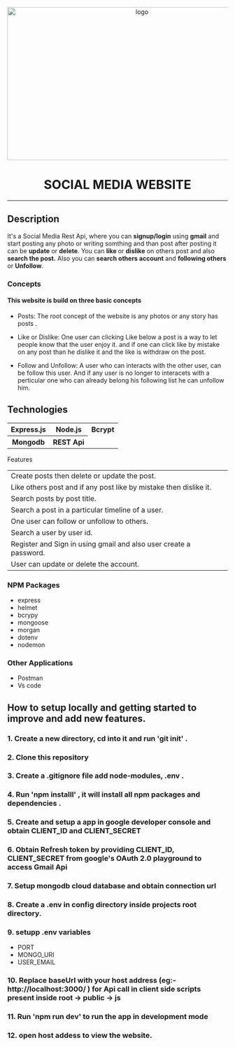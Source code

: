 <div align="center">

  <img src="https://outflowdesigns.com/wp-content/uploads/2021/07/image_01-Social-Media.jpg" alt="logo" width="600" height="350" />

  <h1>SOCIAL MEDIA WEBSITE</h1>

</div>

<hr>
<h2>Description</h2>
It's a Social Media Rest Api, where you can <b>signup/login</b> using <b>gmail</b> and start posting any photo or writing somthing and than post after posting it can be <b>update</b> or <b>delete</b>. You can <b>like </b>or <b>dislike</b> on others post and also <b>search the post.</b> Also you can <b>search others account</b> and <b>following others</b> or <b> Unfollow</b>.

  
### Concepts
#### This website is build on three basic concepts

- Posts: The root concept of the website is any photos or any story has posts .

- Like or Dislike: One user can clicking Like below a post is a way to let people know that the user enjoy it.
and if one can click like by mistake on any post than he dislike it and the like is withdraw on the post.

- Follow and Unfollow: A user who can interacts with the other user, can be follow this user. And if any user is no longer to interacets with a perticular one who can already belong his following list he can unfollow him. 


<h2>Technologies</h2>
<table>
      <tbody>
        <tr>
          <th>Express.js</th>
           <th>Node.js</th>
           <th>Bcrypt</th>
        </tr>
          <tr>
           <th>Mongodb</th>
           <th>REST Api</th>
         </tr>
      </tbody>    
</table

## Features
<table>
      <tbody>
         <tr>
          <td>Create posts then delete or update the post.</td>
        </tr>
         <tr>
          <td>Like others post and if any post like by mistake then dislike it.</td>
        </tr>
        <tr>
          <td>Search posts by post title.</td>
        </tr>
        <tr>
          <td>Search a post in a particular timeline of a user.</td>
        </tr>
          <tr>
          <td>One user can follow or unfollow to others.</td>
        </tr>
        <tr>
          <td>Search a user by user id.</td>
        </tr>
         <tr>
          <td>Register and Sign in using gmail and also user create a password.</td>
        </tr>
         <tr>
          <td>User can update or delete the account.</td>
        </tr>
      </tbody>    
</table>

### NPM Packages
- express
- helmet
- bcrypy
- mongoose
- morgan
- dotenv
- nodemon
### Other Applications
- Postman
- Vs code

## How to setup locally and getting started to improve and add new features.
### 1. Create a new directory, cd into it and run 'git init' .
### 2. Clone this repository
### 3. Create a .gitignore file add node-modules, .env .
### 4. Run 'npm installl' , it will install all npm packages and dependencies .
### 5. Create and setup a app in google developer console and obtain CLIENT_ID and CLIENT_SECRET
### 6. Obtain Refresh token by providing CLIENT_ID, CLIENT_SECRET from google's OAuth 2.0 playground to access Gmail Api 
### 7. Setup mongodb cloud database and obtain connection url
### 8. Create a .env in config directory inside projects root directory.
### 9. setupp .env variables 
- PORT
- MONGO_URI
- USER_EMAIL
### 10. Replace baseUrl with your host address (eg:- http://localhost:3000/ ) for Api call in client side scripts present inside root -> public -> js
### 11. Run 'npm run dev' to run the app in development mode
### 12. open host addess to view the website.
